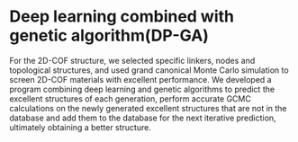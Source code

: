 # Deep learning combined with genetic algorithm(DP-GA)
For the 2D-COF structure, we selected specific linkers, nodes and topological structures, and used grand canonical Monte Carlo simulation to screen 2D-COF materials with excellent performance. We developed a program combining deep learning and genetic algorithms to predict the excellent structures of each generation, perform accurate GCMC calculations on the newly generated excellent structures that are not in the database and add them to the database for the next iterative prediction, ultimately obtaining a better structure.
